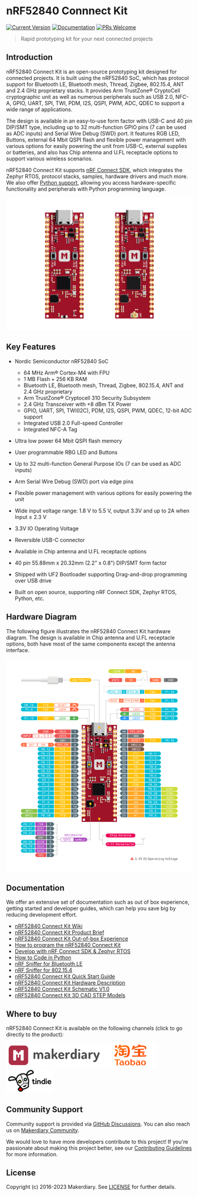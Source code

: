 # nRF52840 Connnect Kit
[![Current Version](https://img.shields.io/github/tag/makerdiary/nrf52840-connectkit.svg)](https://github.com/makerdiary/nrf52840-connectkit/tags)
[![Documentation](https://github.com/makerdiary/nrf52840-connectkit/actions/workflows/documentation.yml/badge.svg?branch=main)](https://wiki.makerdiary.com/nrf52840-connectkit)
[![PRs Welcome](https://img.shields.io/badge/PRs-welcome-brightgreen.svg?color=informational)](/.github/CONTRIBUTING.md)

> Rapid prototyping kit for your next connected projects

## Introduction

nRF52840 Connect Kit is an open-source prototyping kit designed for connected projects. It is built using the nRF52840 SoC, which has protocol support for Bluetooth LE, Bluetooth mesh, Thread, Zigbee, 802.15.4, ANT and 2.4 GHz proprietary stacks. It provides Arm TrustZone® CryptoCell cryptographic unit as well as numerous peripherals such as USB 2.0, NFC-A, GPIO, UART, SPI, TWI, PDM, I2S, QSPI, PWM, ADC, QDEC to support a wide range of applications.

The design is available in an easy-to-use form factor with USB-C and 40 pin DIP/SMT type, including up to 32 multi-function GPIO pins (7 can be used as ADC inputs) and Serial Wire Debug (SWD) port. It features RGB LED, Buttons, external 64 Mbit QSPI flash and flexible power management with various options for easily powering the unit from USB-C, external supplies or batteries, and also has Chip antenna and U.FL receptacle options to support various wireless scenarios.

nRF52840 Connect Kit supports [nRF Connect SDK][ncs-guide], which integrates the Zephyr RTOS, protocol stacks, samples, hardware drivers and much more. We also offer [Python support][python-guide], allowing you access hardware-specific functionality and peripherals with Python programming language.

![product hero](./docs/assets/images/nrf52840_connectkit_hero.png)

## Key Features

* Nordic Semiconductor nRF52840 SoC

    - 64 MHz Arm® Cortex-M4 with FPU
    - 1 MB Flash + 256 KB RAM
    - Bluetooth LE, Bluetooth mesh, Thread, Zigbee, 802.15.4, ANT and 2.4 GHz proprietary
    - Arm TrustZone® Cryptocell 310 Security Subsystem
    - 2.4 GHz Transceiver with +8 dBm TX Power
    - GPIO, UART, SPI, TWI(I2C), PDM, I2S, QSPI, PWM, QDEC, 12-bit ADC support
    - Integrated USB 2.0 Full-speed Controller
    - Integrated NFC-A Tag

* Ultra low power 64 Mbit QSPI flash memory
* User programmable RBG LED and Buttons
* Up to 32 multi-function General Purpose IOs (7 can be used as ADC inputs)
* Arm Serial Wire Debug (SWD) port via edge pins
* Flexible power management with various options for easily powering the unit 
* Wide input voltage range: 1.8 V to 5.5 V, output 3.3V and up to 2A when Input ≥ 2.3 V
* 3.3V IO Operating Voltage
* Reversible USB-C connector
* Available in Chip antenna and U.FL receptacle options
* 40 pin 55.88mm x 20.32mm (2.2" x 0.8") DIP/SMT form factor
* Shipped with UF2 Bootloader supporting Drag-and-drop programming over USB drive
* Built on open source, supporting nRF Connect SDK, Zephyr RTOS, Python, etc.

## Hardware Diagram

The following figure illustrates the nRF52840 Connect Kit hardware diagram. The design is available in Chip antenna and U.FL receptacle options, both have most of the same components except the antenna interface.

[![Hardware Diagram](./docs/assets/images/pinout.png)][quick-start]

## Documentation

We offer an extensive set of documentation such as out of box experience, getting started and developer guides, which can help you save big by reducing development effort.

* [nRF52840 Connect Kit Wiki][wiki]
* [nRF52840 Connect Kit Product Brief][product-brief]
* [nRF52840 Connect Kit Out-of-box Experience][out-of-box-experience]
* [How to program the nRF52840 Connect Kit][programming]
* [Develop with nRF Connect SDK & Zephyr RTOS][ncs-guide]
* [How to Code in Python][python-guide]
* [nRF Sniffer for Bluetooth LE][ble-sniffer]
* [nRF Sniffer for 802.15.4][nrf802154-sniffer]
* [nRF52840 Connect Kit Quick Start Guide][quick-start]
* [nRF52840 Connect Kit Hardware Description][hardware-description]
* [nRF52840 Connect Kit Schematic V1.0][schematic]
* [nRF52840 Connect Kit 3D CAD STEP Models][3d-models]

## Where to buy

nRF52840 Connect Kit is available on the following channels (click to go directly to the product):

<a href="https://makerdiary.com/products/nrf52840-connectkit"><img alt="makerdiary store" display="inline" src="./docs/assets/images/makerdiary-store.png" width="260"></a>
<a href="https://zaowubang.taobao.com"><img alt="Taobao" display="inline" src="./docs/assets/images/taobao-store.png" width="143"></a>
<a href="https://www.tindie.com/products/zelin/nrf52840-connectkit/"><img alt="Tindie" display="inline" src="./docs/assets/images/tindie-store.png" width="128"></a>

## Community Support

Community support is provided via [GitHub Discussions][discussions]. You can also reach us on
[Makerdiary Community][community].

We would love to have more developers contribute to this project! If you're passionate about making this project better, see our [Contributing Guidelines][contributing] for more information.

## License

Copyright (c) 2016-2023 Makerdiary. See [LICENSE](./LICENSE) for further details.

[ncs-guide]: https://wiki.makerdiary.com/nrf52840-connectkit/guides/ncs
[python-guide]: https://wiki.makerdiary.com/nrf52840-connectkit/guides/python
[wiki]: https://wiki.makerdiary.com/nrf52840-connectkit
[product-brief]: https://wiki.makerdiary.com/nrf52840-connectkit/introduction
[out-of-box-experience]: https://wiki.makerdiary.com/nrf52840-connectkit/out-of-box-experience
[programming]: https://wiki.makerdiary.com/nrf52840-connectkit/programming
[ble-sniffer]: https://wiki.makerdiary.com/nrf52840-connectkit/guides/ble-sniffer
[nrf802154-sniffer]: https://wiki.makerdiary.com/nrf52840-connectkit/guides/nrf802154-sniffer/
[quick-start]: https://wiki.makerdiary.com/nrf52840-connectkit/nrf52840-connectkit/assets/attachments/nrf52840-connectkit-quick-start-guide.pdf
[hardware-description]: https://wiki.makerdiary.com/nrf52840-connectkit/hardware
[schematic]: https://wiki.makerdiary.com/nrf52840-connectkit/assets/attachments/nrf52840-connect-kit-schematic-v1.0.pdf
[3d-models]: https://wiki.makerdiary.com/nrf52840-connectkit/assets/attachments/nrf52840-connect-kit-3d-cad-step-models.zip
[discussions]: https://github.com/makerdiary/nrf52840-connectkit/discussions
[community]: https://community.makerdiary.com
[contributing]: https://wiki.makerdiary.com/nrf52840-connectkit/CONTRIBUTING
